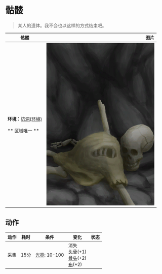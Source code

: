 # 骷髅  
> 某人的遗体。我不会也以这样的方式结束吧。  
  
  骷髅  |   图片   
 ----  |  ----:   
 **环境：**[坑洞(环境)](Env_HighlandHole.md)<br><br>** 区域唯一 **  |  ![](Sprite/Skeleton.png)   
  
## 动作  
动作  |  耗时  |  条件  |  变化  |  状态  
----  |  ----  |  ----  |  ----  |  ----  
采集<br>  |  15分  |  [光亮](Light.md): 10-100  |  消失<br>[头骨](Skull.md)(+1)<br>[骨头](Bones.md)(+2)<br>[布](Cloth.md)(+2)<br>  |    
